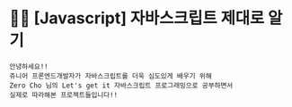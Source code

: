# 👩‍💻 [Javascript] 자바스크립트 제대로 알기 
```
안녕하세요!! 
쥬니어 프론엔드개발자가 자바스크립트를 더욱 심도있게 배우기 위해
Zero Cho 님의 Let's get it 자바스크립트 프로그래밍으로 공부하면서
실제로 따라해본 프로젝트들입니다!!
```
